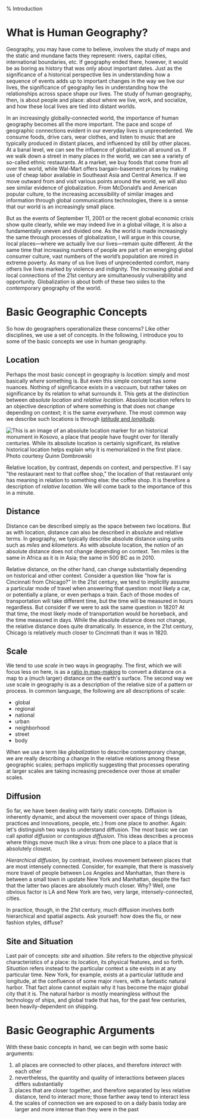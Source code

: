 % Introduction

# What is Human Geography?

Geography, you may have come to believe, involves the study of maps
and the static and mundane facts they represent: rivers, capital
cities, international boundaries, etc. If geography ended there,
however, it would be as boring as history that was only about
important dates. Just as the significance of a historical perspective
lies in understanding how a sequence of events adds up to important
changes in the way we live our lives, the significance of geography
lies in understanding how the relationships across space shape our
lives. The study of human geography, then, is about people and place:
about where we live, work, and socialize, and how these local lives
are tied into distant worlds.

In an increasingly globally-connected world, the importance of human
geography becomes all the more important. The pace and scope of
geographic connections evident in our everyday lives is
unprecedented. We consume foods, drive cars, wear clothes, and listen
to music that are typically produced in distant places, and influenced
by still by other places. At a banal level, we can see the influence
of globalization all around us. If we walk down a street in many
places in the world, we can see a variety of so-called ethnic
restaurants. At a market, we buy foods that come from all over the
world, while Wal-Mart offers bargain-basement prices by making use of
cheap labor available in Southeast Asia and Central America. If we
move outward from and visit various points around the world, we will
also see similar evidence of globalization. From McDonald’s and
American popular culture, to the increasing accessibility of similar
images and information through global communications technologies,
there is a sense that our world is an increasingly small place.

But as the events of September 11, 2001 or the recent global economic
crisis show quite clearly, while we may indeed live in a global
village, it is also a fundamentally uneven and divided one. As the
world is made increasingly the same through processes of
globalization, I will argue in this course, local places—where we
actually live our lives—remain quite different. At the same time that
increasing numbers of people are part of an emerging global consumer
culture, vast numbers of the world’s population are mired in extreme
poverty. As many of us live lives of unprecedented comfort, many
others live lives marked by violence and indignity. The increasing
global and local connections of the 21st century are simultaneously
vulnerability and opportunity. Globalization is about both of these
two sides to the contemporary geography of the world.

# Basic Geographic Concepts

So how do geographers operationalize these concerns? Like other
disciplines, we use a set of concepts. In the following, I introduce
you to some of the basic concepts we use in human geography.

## Location

Perhaps the most basic concept in geography is _location_: simply and
most basically _where_ something is. But even this simple concept has
some nuances. Nothing of significance exists in a vaccuum, but rather
takes on significance by its relation to what surrounds it. This gets
at the distinction between _absolute location_ and _relative
location_. Absolute location refers to an objective description of
where something is that does not change depending on context; it is
the same _everywhere_. The most common way we describe such locations
is through [_latitude_ and _longitude_][latlong].

![This is an image of an absolute location marker for an historical
 monument in Kosovo, a place that people have fought over for
 literally centuries. While its absolute location is certainly
 significant, its relative historical location helps explain why it is
 memorialized in the first place. Photo courtesy Quinn Dombrowski](http://farm5.staticflickr.com/4151/5007446663_9f856d3937_b.jpg)

Relative location, by contrast, depends on context, and
perspective. If I say "the restaurant next to that coffee shop," the
location of that restaurant only has meaning in relation to something
else: the coffee shop. It is therefore a description of _relative
location_. We will come back to the importance of this in a minute.


## Distance

Distance can be described simply as the space between two
locations. But as with location, distance can also be described in
absolute and relative terms. In geography, we typically describe
absolute distance using units such as _miles_ and _kilometers_. As
with absolute location, the notion of an absolute distance does not
change depending on context. Ten miles is the same in Africa as it is
in Asia; the same in 500 BC as in 2010.

Relative distance, on the other hand, can change substantially
depending on historical and other context. Consider a question like
"how far is Cincinnati from Chicago?" In the 21st century, we tend to
implicitly assume a particular mode of travel when answering that
question: most likely a car, or potentially a plane, or even perhaps a
train. Each of those modes of transportation will take different time,
but the time will be measured in hours regardless. But consider if we
were to ask the same question in 1820? At that time, the most likely
mode of transportation would be horseback, and the time measured in
days. While the absolute distance does not change, the relative
distance does quite dramatically. In essence, in the 21st century,
Chicago is relatively much closer to Cincinnati than it was in 1820.

## Scale

We tend to use _scale_ in two ways in geography. The first, which we
will focus less on here, is as a [ratio in map-making][map-scale] to convert a
distance on a map to a (much larger) distance on the earth's
surface. The second way we use scale in geography is as a description
of the relative size of a pattern or process. In common language, the
following are all descriptions of scale:

  * global
  * regional
  * national
  * urban
  * neighborhood
  * street
  * body

When we use a term like _globalization_ to describe contemporary change,
we are really describing a change in the relative relations among
these geographic scales; perhaps implicitly suggesting that processes
operating at larger scales are taking increasing precedence over those
at smaller scales.

## Diffusion

So far, we have been dealing with fairly static concepts. Diffusion is
inherently dynamic, and about the movement over space of things
(ideas, practices and innovations, people, etc.) from one place to
another. Again: let's distinguish two ways to understand
diffusion. The most basic we can call _spatial diffusion_ or
_contagious diffusion_. This ideas describes a process where things
move much like a virus: from one place to a place that is absolutely
closest.

_Hierarchical diffusion_, by contrast, involves movement between
places that are most intensely connected. Consider, for example, that
there is massively more travel of people between Los Angeles and
Manhattan, than there is between a small town in upstate New York and
Manhattan, despite the fact that the latter two places are absolutely
much closer. Why? Well, one obvious factor is LA and New York are two,
very large, intensely-connected, cities.

In practice, though, in the 21st century, much diffusion involves both
hierarchical and spatial aspects. Ask yourself: how does the flu, or
new fashion styles, diffuse?

## Site and Situation

Last pair of concepts: _site_ and _situation_. _Site_ refers to the
objective physical characteristics of a place: its location, its
physical features, and so forth. _Situation_ refers instead to the
particular context a site exists in at any particular time. New York,
for example, exists at a particular latitude and longitude, at the
confluence of some major rivers, with a fantastic natural harbor. That
fact alone cannot explain why it has become the major global city that
it is. The natural harbor is mostly meaningless without the technology
of ships, and global trade that has, for the past few centuries, been
heavily-dependent on shipping.

# Basic Geographic Arguments

With these basic concepts in hand, we can begin with some basic
arguments:

1. all places are connected to other places, and therefore _interact_
with each other
2. nevertheless, the quantity and quality of interactions between places differs
substantially
3. places that are closer together, and therefore separated by
less relative distance, tend to interact more; those farther away tend
to interact less
4. the scales of connection we are exposed to on a daily basis today
are larger and more intense than they were in the past

[latlong]: http://en.wikipedia.org/wiki/Geographic_coordinate_system

[map-scale]: http://en.wikipedia.org/wiki/Scale_(map)

